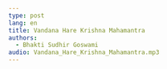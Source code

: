 ```yaml
---
type: post
lang: en
title: Vandana Hare Krishna Mahamantra
authors: 
  - Bhakti Sudhir Goswami
audio: Vandana_Hare_Krishna_Mahamantra.mp3
---
```

